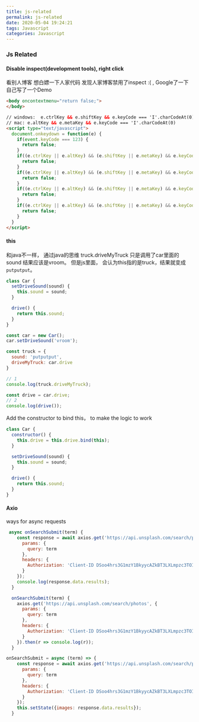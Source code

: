 ```yaml
---
title: js-related
permalink: js-related
date: 2020-05-04 19:24:21
tags: Javascript
categories: Javascript
---
```


### Js Related
#### Disable inspect(development tools), right click
 看别人博客 想白嫖一下人家代码 发现人家博客禁用了inspect :( , Google了一下自己写了一个Demo
```html 
<body oncontextmenu="return false;">
</body>

// windows:  e.ctrlKey && e.shiftKey && e.keyCode === 'I'.charCodeAt(0)
// mac: e.altKey && e.metaKey && e.keyCode === 'I'.charCodeAt(0)
<script type="text/javascript">
  document.onkeydown = function(e) {
    if(event.keyCode === 123) {
      return false;
    }
    if((e.ctrlKey || e.altKey) && (e.shiftKey || e.metaKey) && e.keyCode === 'I'.charCodeAt(0)) {
      return false;
    }
    if((e.ctrlKey || e.altKey) && (e.shiftKey || e.metaKey) && e.keyCode === 'C'.charCodeAt(0)) {
      return false;
    }
    if((e.ctrlKey || e.altKey) && (e.shiftKey || e.metaKey) && e.keyCode === 'J'.charCodeAt(0)) {
      return false;
    }
    if((e.ctrlKey || e.altKey) && (e.shiftKey || e.metaKey) && e.keyCode === 'U'.charCodeAt(0)) {
      return false;
    }
  }
</script>
```

#### this
和java不一样， 通过java的思维 truck.driveMyTruck 只是调用了car里面的sound 结果应该是vroom。 但是js里面， 会认为this指的是truck，结果就变成
`putputput`。
```javascript
class Car {
  setDriveSound(sound) {
    this.sound = sound;
  }

  drive() {
    return this.sound;
  }
}

const car = new Car();
car.setDriveSound('vroom');

const truck = {
  sound: 'putputput',
  driveMyTruck: car.drive
}

// 1
console.log(truck.driveMyTruck);

const drive = car.drive;
// 2
console.log(drive());
```

Add the constructor to bind this， to make the logic to work
```javascript
class Car {
  constructor() {
    this.drive = this.drive.bind(this);
  }

  setDriveSound(sound) {
    this.sound = sound;
  }

  drive() {
    return this.sound;
  }
}
```

#### Axio
ways for async requests
```javascript
 async onSearchSubmit(term) {
    const response = await axios.get('https://api.unsplash.com/search/photos', {
      params: {
        query: term
      },
      headers: {
        Authorization: 'Client-ID DSoo4hrs3G1mzY1BkyycAZkBT3LXLmpzc3TOI16z3-E'
      }
    });
    console.log(response.data.results);
  }
```

```javascript
  onSearchSubmit(term) {
    axios.get('https://api.unsplash.com/search/photos', {
      params: {
        query: term
      },
      headers: {
        Authorization: 'Client-ID DSoo4hrs3G1mzY1BkyycAZkBT3LXLmpzc3TOI16z3-E'
      }
    }).then(r => console.log(r));
  }
```

```javascript
onSearchSubmit = async (term) => {
    const response = await axios.get('https://api.unsplash.com/search/photos', {
      params: {
        query: term
      },
      headers: {
        Authorization: 'Client-ID DSoo4hrs3G1mzY1BkyycAZkBT3LXLmpzc3TOI16z3-E'
      }
    });
    this.setState({images: response.data.results});
  }
```


